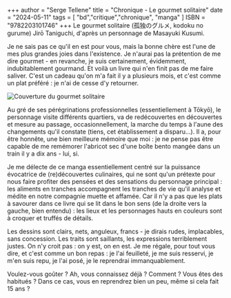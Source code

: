 +++
author = "Serge Tellene"
title = "Chronique - Le gourmet solitaire" 
date = "2024-05-11"
tags = [
    "bd","critique","chronique", "manga"
]
ISBN = "9782203101746"
+++
Le gourmet solitaire (孤独のグルメ, kodoku no gurume)
Jirō Taniguchi, d'après un personnage de Masayuki Kusumi.

Je ne sais pas ce qu'il en est pour vous, mais la bonne chère est l'une de mes plus grandes joies dans l'existence. Je n'aurai pas la prétention de me dire gourmet - en revanche, je suis certainement, évidemment, indubitablement gourmand. Et voilà un livre qui n'en finit pas de me faire saliver. C'est un cadeau qu'on m'a fait il y a plusieurs mois, et c'est comme un plat préféré : je n'ai de cesse d'y retourner. 

![Couverture du gourmet solitaire](/images/gourmet.jpeg)

Au gré de ses pérégrinations professionnelles (essentiellement à Tōkyō), le personnage visite différents quartiers, va de redécouvertes en découvertes et mesure au passage, occasionnellement, la marche du temps à l'aune des changements qu'il constate (tiens, cet établissement a disparu...). Il a, pour être honnête, une bien meilleure mémoire que moi : je ne pense pas être capable de me remémorer l'abricot sec d'une boîte bento mangée dans un train il y a dix ans - lui, si.

Je me délecte de ce manga essentiellement centré sur la puissance évocatrice de (re)découvertes culinaires, qui ne sont qu'un prétexte pour nous faire profiter des pensées et des sensations du personnage principal : les aliments en tranches accompagnent les tranches de vie qu'il analyse et médite en notre compagnie muette et affamée. Car il n'y a pas que les plats à savourer dans ce livre qui se lit dans le bon sens (de la droite vers la gauche, bien entendu) : les lieux et les personnages hauts en couleurs sont à croquer et truffés de détails.

Les dessins sont clairs, nets, anguleux, francs - je dirais rudes, implacables, sans concession. Les traits sont saillants, les expressions terriblement justes. On n'y croit pas : on y est, on en est. Je me régale, pour tout vous dire, et c'est comme un bon repas : je l'ai feuilleté, je me suis resservi, je m'en suis repu, je l'ai posé, je le reprendrai immanquablement. 

Voulez-vous goûter ? Ah, vous connaissez déjà ? Comment ? Vous êtes des habitués ? Dans ce cas, vous en reprendrez bien un peu, même si cela fait 15 ans ?

